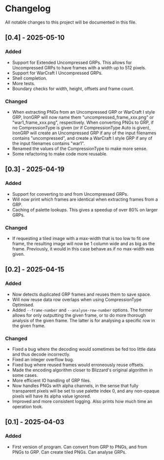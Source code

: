 # Changelog

All notable changes to this project will be documented in this file.

## [0.4] - 2025-05-10

### Added
- Support for Extended Uncompressed GRPs. This allows for Uncompressed GRPs to have frames with a width up to 512 pixels.
- Support for WarCraft I Uncompressed GRPs.
- Shell completion.
- More tests.
- Boundary checks for width, height, offsets and frame count.

### Changed
- When extracting PNGs from an Uncompressed GRP or WarCraft I style GRP, IronGRP will now name them "uncompressed_frame_xxx.png" or "war1_frame_xxx.png", respectively. When converting PNGs to GRP, if no CompressionType is given (or if CompressionType Auto is given), IronGRP will create an Uncompressed GRP if any of the input filenames contains "uncompressed", and create a WarCraft I style GRP if any of the input filenames contains "war1".
- Renamed the values of the CompressionType to make more sense.
- Some refactoring to make code more reusable.



## [0.3] - 2025-04-19

### Added
- Support for converting to and from Uncompressed GRPs.
- Will now print which frames are identical when extracting frames from a GRP.
- Caching of palette lookups. This gives a speedup of over 80% on larger GRPs.

### Changed
- If requesting a tiled image with a max-width that is too low to fit one frame, the resulting image will now be 1 column wide and as big as the frame. Previously, it would in this case behave as if no max-width was given.



## [0.2] - 2025-04-15

### Added
- Now detects duplicated GRP frames and reuses them to save space.
- Will now reuse data row overlaps when using CompressionType Optimised.
- Added `--frame-number` and `--analyse-row-number` options. The former allows for only outputting the given frame, or to do more thorough analysis of the given frame. The latter is for analysing a specific row in the given frame.

### Changed
- Fixed a bug where the decoding would sometimes be fed too little data and thus decode incorrectly.
- Fixed an integer overflow bug.
- Fixed bug where reused frames would erroneously reuse offsets.
- Made the encoding algorithm closer to Blizzard's original algorithm in some cases.
- More efficient IO handling of GRP files.
- Now handles PNGs with alpha channels, in the sense that fully transparent pixels will be set to use palette index 0, and any non-opaque pixels will have its alpha value ignored.
- Improved and more consistent logging. Also prints how much time an operation took.



## [0.1] - 2025-04-03

### Added
- First version of program. Can convert from GRP to PNGs, and from PNGs to GRP. Can create tiled PNGs. Can analyse GRPs.
